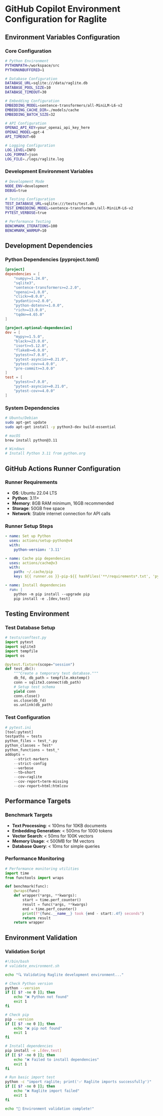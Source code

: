 # GitHub Copilot Environment Configuration for Raglite

## Environment Variables Configuration

### Core Configuration
```bash
# Python Environment
PYTHONPATH=/workspace/src
PYTHONUNBUFFERED=1

# Database Configuration
DATABASE_URL=sqlite:///data/raglite.db
DATABASE_POOL_SIZE=10
DATABASE_TIMEOUT=30

# Embedding Configuration
EMBEDDING_MODEL=sentence-transformers/all-MiniLM-L6-v2
EMBEDDING_CACHE_DIR=./models/cache
EMBEDDING_BATCH_SIZE=32

# API Configuration
OPENAI_API_KEY=your_openai_api_key_here
OPENAI_MODEL=gpt-4
API_TIMEOUT=60

# Logging Configuration
LOG_LEVEL=INFO
LOG_FORMAT=json
LOG_FILE=./logs/raglite.log
```

### Development Environment Variables
```bash
# Development Mode
NODE_ENV=development
DEBUG=true

# Testing Configuration
TEST_DATABASE_URL=sqlite:///tests/test.db
TEST_EMBEDDING_MODEL=sentence-transformers/all-MiniLM-L6-v2
PYTEST_VERBOSE=true

# Performance Testing
BENCHMARK_ITERATIONS=100
BENCHMARK_WARMUP=10
```

## Development Dependencies

### Python Dependencies (pyproject.toml)
```toml
[project]
dependencies = [
    "numpy>=1.24.0",
    "sqlite3",
    "sentence-transformers>=2.2.0",
    "openai>=1.0.0",
    "click>=8.0.0",
    "pydantic>=2.0.0",
    "python-dotenv>=1.0.0",
    "rich>=13.0.0",
    "tqdm>=4.65.0"
]

[project.optional-dependencies]
dev = [
    "mypy>=1.5.0",
    "black>=23.0.0",
    "isort>=5.12.0",
    "flake8>=6.0.0",
    "pytest>=7.0.0",
    "pytest-asyncio>=0.21.0",
    "pytest-cov>=4.0.0",
    "pre-commit>=3.0.0"
]
test = [
    "pytest>=7.0.0",
    "pytest-asyncio>=0.21.0",
    "pytest-cov>=4.0.0"
]
```

### System Dependencies
```bash
# Ubuntu/Debian
sudo apt-get update
sudo apt-get install -y python3-dev build-essential

# macOS
brew install python@3.11

# Windows
# Install Python 3.11 from python.org
```

## GitHub Actions Runner Configuration

### Runner Requirements
- **OS**: Ubuntu 22.04 LTS
- **Python**: 3.11+
- **Memory**: 8GB RAM minimum, 16GB recommended
- **Storage**: 50GB free space
- **Network**: Stable internet connection for API calls

### Runner Setup Steps
```yaml
- name: Set up Python
  uses: actions/setup-python@v4
  with:
    python-version: '3.11'

- name: Cache pip dependencies
  uses: actions/cache@v3
  with:
    path: ~/.cache/pip
    key: ${{ runner.os }}-pip-${{ hashFiles('**/requirements*.txt', 'pyproject.toml') }}

- name: Install dependencies
  run: |
    python -m pip install --upgrade pip
    pip install -e .[dev,test]
```

## Testing Environment

### Test Database Setup
```python
# tests/conftest.py
import pytest
import sqlite3
import tempfile
import os

@pytest.fixture(scope="session")
def test_db():
    """Create a temporary test database."""
    db_fd, db_path = tempfile.mkstemp()
    conn = sqlite3.connect(db_path)
    # Setup test schema
    yield conn
    conn.close()
    os.close(db_fd)
    os.unlink(db_path)
```

### Test Configuration
```python
# pytest.ini
[tool:pytest]
testpaths = tests
python_files = test_*.py
python_classes = Test*
python_functions = test_*
addopts =
    --strict-markers
    --strict-config
    --verbose
    --tb=short
    --cov=raglite
    --cov-report=term-missing
    --cov-report=html:htmlcov
```

## Performance Targets

### Benchmark Targets
- **Text Processing**: < 100ms for 10KB documents
- **Embedding Generation**: < 500ms for 1000 tokens
- **Vector Search**: < 50ms for 100K vectors
- **Memory Usage**: < 500MB for 1M vectors
- **Database Query**: < 10ms for simple queries

### Performance Monitoring
```python
# Performance monitoring utilities
import time
from functools import wraps

def benchmark(func):
    @wraps(func)
    def wrapper(*args, **kwargs):
        start = time.perf_counter()
        result = func(*args, **kwargs)
        end = time.perf_counter()
        print(f"{func.__name__} took {end - start:.4f} seconds")
        return result
    return wrapper
```

## Environment Validation

### Validation Script
```bash
#!/bin/bash
# validate_environment.sh

echo "🔍 Validating Raglite development environment..."

# Check Python version
python --version
if [[ $? -ne 0 ]]; then
    echo "❌ Python not found"
    exit 1
fi

# Check pip
pip --version
if [[ $? -ne 0 ]]; then
    echo "❌ pip not found"
    exit 1
fi

# Install dependencies
pip install -e .[dev,test]
if [[ $? -ne 0 ]]; then
    echo "❌ Failed to install dependencies"
    exit 1
fi

# Run basic import test
python -c "import raglite; print('✅ Raglite imports successfully')"
if [[ $? -ne 0 ]]; then
    echo "❌ Raglite import failed"
    exit 1
fi

echo "🎉 Environment validation complete!"
```
